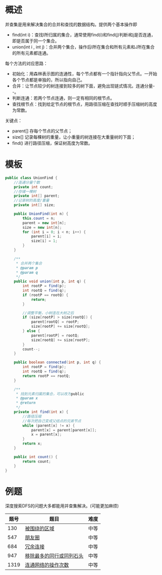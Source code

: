 # 概述
并查集是用来解决集合的合并和查找的数据结构。提供两个基本操作即
- find(int i)：查找I所归属的集合，通常使用find(i)和find(j)判断i和j是否连通，即是否属于同一个集合。
- union(int i , int j)：合并两个集合，操作后I所在集合和所有元素和J所在集合的所有元素都连通。


每个方法的对应思路：
- 初始化：用森林表示图的连通性，每个节点都有一个指针指向父节点。一开始各个节点都是单独的，所以指向自己。
- 合并：让节点较少的树连接到较多的树下面，避免出现链式情况。连通分量--。
- 判断连通：若两个节点连通，则一定有相同的根节点。
- 查找根节点：找到给定节点的根节点，用路径压缩在查找时顺手压缩树的高度为常数。


关键点：
- parent[]  存每个节点的父节点；
- size[] 记录每棵树的重量，让小重量的树连接在大重量树的下面；
- find() 进行路径压缩，保证树高度为常数。


# 模板
```java
public class UnionFind {
    //连通分量个数
    private int count;
    //存储一棵树
    private int[] parent;
    //记录树的高度/重量
    private int[] size;

    public UnionFind(int n) {
        this.count = n;
        parent = new int[n];
        size = new int[n];
        for (int i = 0; i < n; i++) {
            parent[i] = i;
            size[i] = 1;
        }
    }

    /**
     * 合并两个集合
     * @param p
     * @param q
     */
    public void union(int p, int q) {
        int rootP = find(p);
        int rootQ = find(q);
        if (rootP == rootQ) {
            return;
        }

        //调整平衡，小树连在大树之后
        if (size[rootP] > size[rootQ]) {
            parent[rootQ] = rootP;
            size[rootP] += size[rootQ];
        } else {
            parent[rootP] = rootQ;
            size[rootQ] += size[rootP];
        }
        count--;
    }

    public boolean connected(int p, int q) {
        int rootP = find(p);
        int rootQ = find(q);
        return rootP == rootQ;
    }

    /**
     * 找到元素归属的集合，可以改为public
     * @param x
     * @return
     */
    private int find(int x) {
        //路径压缩
        //每次把自己变成父结点的兄弟节点
        while (parent[x] != x) {
            parent[x] = parent[parent[x]];
            x = parent[x];
        }
        return x;
    }

    public int count() {
        return count;
    }
}
```


# 例题

深度搜索DFS的问题大多都能用并查集解决。(可能更加麻烦)

| 题号 | 题目                                                         | 难度 |
| ---- | ------------------------------------------------------------ | ---- |
| 130  | [被围绕的区域](https://github.com/BarryBean/AlgorithmNotes/blob/master/%E5%B9%B6%E6%9F%A5%E9%9B%86/130%E8%A2%AB%E5%9B%B4%E7%BB%95%E7%9A%84%E5%8C%BA%E5%9F%9F.md) | 中等 |
| 547  | [朋友圈](https://github.com/BarryBean/AlgorithmNotes/blob/master/%E5%B9%B6%E6%9F%A5%E9%9B%86/547%E6%9C%8B%E5%8F%8B%E5%9C%88.md) | 中等 |
| 684  | [冗余连接](https://github.com/BarryBean/AlgorithmNotes/blob/master/%E5%B9%B6%E6%9F%A5%E9%9B%86/684%E5%86%97%E4%BD%99%E8%BF%9E%E6%8E%A5.md) | 中等 |
| 947  | [移除最多的同行或同列石头](https://github.com/BarryBean/AlgorithmNotes/blob/master/%E5%B9%B6%E6%9F%A5%E9%9B%86/947%E7%A7%BB%E9%99%A4%E6%9C%80%E5%A4%9A%E7%9A%84%E5%90%8C%E8%A1%8C%E6%88%96%E5%90%8C%E5%88%97%E7%9F%B3%E5%A4%B4.md) | 中等 |
| 1319 | [连通网络的操作次数](https://github.com/BarryBean/AlgorithmNotes/blob/master/%E5%B9%B6%E6%9F%A5%E9%9B%86/1319%20%E8%BF%9E%E9%80%9A%E7%BD%91%E7%BB%9C%E7%9A%84%E6%93%8D%E4%BD%9C%E6%AC%A1%E6%95%B0.md) | 中等 |